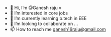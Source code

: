 - 👋 Hi, I’m @Ganesh raju v
- 👀 I’m interested in core jobs 
- 🌱 I’m currently learning b.tech in EEE
- 💞️ I’m looking to collaborate on ...
- 📫 How to reach me ganesh16raju@gmail.com

<!---
Ganeshrajuv/Ganeshrajuv is a ✨ special ✨ repository because its `README.md` (this file) appears on your GitHub profile.
You can click the Preview link to take a look at your changes.
--->
